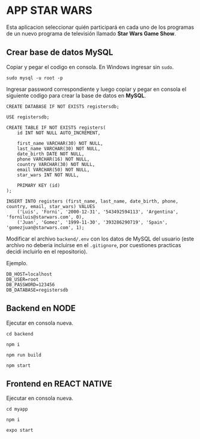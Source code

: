 # APP STAR WARS

Esta aplicacion seleccionar quién participará en cada uno de los programas de un nuevo programa de televisión llamado **Star Wars Game Show**.

## Crear base de datos MySQL
Copiar y pegar el codigo en consola. En Windows ingresar sin ```sudo```.
```
sudo mysql -u root -p
```
Ingresar password correspondiente y luego copiar y pegar en consola el siguiente codigo para crear la base de datos en **MySQL**.
```
CREATE DATABASE IF NOT EXISTS registersdb;

USE registersdb;

CREATE TABLE IF NOT EXISTS registers(
    id INT NOT NULL AUTO_INCREMENT,

    first_name VARCHAR(30) NOT NULL,
    last_name VARCHAR(30) NOT NULL,
    date_birth DATE NOT NULL,
    phone VARCHAR(16) NOT NULL,
    country VARCHAR(30) NOT NULL,
    email VARCHAR(50) NOT NULL,
    star_wars INT NOT NULL,
    
    PRIMARY KEY (id)
);

INSERT INTO registers (first_name, last_name, date_birth, phone, country, email, star_wars) VALUES
    ('Luis', 'Forni', '2000-12-31', '543492594113', 'Argentina', 'forniluis@starwars.com', 0),
    ('Juan', 'Gomez', '1999-11-30', '393286290719', 'Spain', 'gomezjuan@starwars.com', 1);

```

Modificar el archivo ```backend/.env``` con los datos de MySQL del usuario (este archivo no deberia incluirse en el ```.gitignore```, por cuestiones practicas decidi incluirlo en el repositorio).

Ejemplo.
```
DB_HOST=localhost
DB_USER=root
DB_PASSWORD=123456
DB_DATABASE=registersdb
```


## Backend en NODE
Ejecutar en consola nueva.
```
cd backend

npm i

npm run build

npm start
```


## Frontend en REACT NATIVE
Ejecutar en consola nueva.
```
cd myapp

npm i

expo start
```
